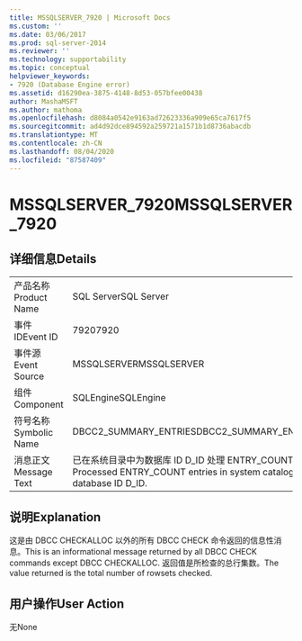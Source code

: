 ```yaml
---
title: MSSQLSERVER_7920 | Microsoft Docs
ms.custom: ''
ms.date: 03/06/2017
ms.prod: sql-server-2014
ms.reviewer: ''
ms.technology: supportability
ms.topic: conceptual
helpviewer_keywords:
- 7920 (Database Engine error)
ms.assetid: d16290ea-3875-4148-8d53-057bfee00438
author: MashaMSFT
ms.author: mathoma
ms.openlocfilehash: d8084a0542e9163ad72623336a909e65ca7617f5
ms.sourcegitcommit: ad4d92dce894592a259721a1571b1d8736abacdb
ms.translationtype: MT
ms.contentlocale: zh-CN
ms.lasthandoff: 08/04/2020
ms.locfileid: "87587409"
---
```

# <a name="mssqlserver_7920"></a><span data-ttu-id="8e48a-102">MSSQLSERVER_7920</span><span class="sxs-lookup"><span data-stu-id="8e48a-102">MSSQLSERVER_7920</span></span>
    
## <a name="details"></a><span data-ttu-id="8e48a-103">详细信息</span><span class="sxs-lookup"><span data-stu-id="8e48a-103">Details</span></span>  
  
|||  
|-|-|  
|<span data-ttu-id="8e48a-104">产品名称</span><span class="sxs-lookup"><span data-stu-id="8e48a-104">Product Name</span></span>|<span data-ttu-id="8e48a-105">SQL Server</span><span class="sxs-lookup"><span data-stu-id="8e48a-105">SQL Server</span></span>|  
|<span data-ttu-id="8e48a-106">事件 ID</span><span class="sxs-lookup"><span data-stu-id="8e48a-106">Event ID</span></span>|<span data-ttu-id="8e48a-107">7920</span><span class="sxs-lookup"><span data-stu-id="8e48a-107">7920</span></span>|  
|<span data-ttu-id="8e48a-108">事件源</span><span class="sxs-lookup"><span data-stu-id="8e48a-108">Event Source</span></span>|<span data-ttu-id="8e48a-109">MSSQLSERVER</span><span class="sxs-lookup"><span data-stu-id="8e48a-109">MSSQLSERVER</span></span>|  
|<span data-ttu-id="8e48a-110">组件</span><span class="sxs-lookup"><span data-stu-id="8e48a-110">Component</span></span>|<span data-ttu-id="8e48a-111">SQLEngine</span><span class="sxs-lookup"><span data-stu-id="8e48a-111">SQLEngine</span></span>|  
|<span data-ttu-id="8e48a-112">符号名称</span><span class="sxs-lookup"><span data-stu-id="8e48a-112">Symbolic Name</span></span>|<span data-ttu-id="8e48a-113">DBCC2_SUMMARY_ENTRIES</span><span class="sxs-lookup"><span data-stu-id="8e48a-113">DBCC2_SUMMARY_ENTRIES</span></span>|  
|<span data-ttu-id="8e48a-114">消息正文</span><span class="sxs-lookup"><span data-stu-id="8e48a-114">Message Text</span></span>|<span data-ttu-id="8e48a-115">已在系统目录中为数据库 ID D_ID 处理 ENTRY_COUNT 项。</span><span class="sxs-lookup"><span data-stu-id="8e48a-115">Processed ENTRY_COUNT entries in system catalog for database ID D_ID.</span></span>|  
  
## <a name="explanation"></a><span data-ttu-id="8e48a-116">说明</span><span class="sxs-lookup"><span data-stu-id="8e48a-116">Explanation</span></span>  
 <span data-ttu-id="8e48a-117">这是由 DBCC CHECKALLOC 以外的所有 DBCC CHECK 命令返回的信息性消息。</span><span class="sxs-lookup"><span data-stu-id="8e48a-117">This is an informational message returned by all DBCC CHECK commands except DBCC CHECKALLOC.</span></span> <span data-ttu-id="8e48a-118">返回值是所检查的总行集数。</span><span class="sxs-lookup"><span data-stu-id="8e48a-118">The value returned is the total number of rowsets checked.</span></span>  
  
## <a name="user-action"></a><span data-ttu-id="8e48a-119">用户操作</span><span class="sxs-lookup"><span data-stu-id="8e48a-119">User Action</span></span>  
 <span data-ttu-id="8e48a-120">无</span><span class="sxs-lookup"><span data-stu-id="8e48a-120">None</span></span>  
  
  
